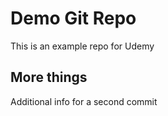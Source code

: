 # Demo Git Repo

This is an example repo for Udemy

## More things

Additional info for a second commit
